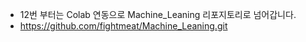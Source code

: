 - 12번 부터는 Colab 연동으로 Machine_Leaning 리포지토리로 넘어갑니다.
- https://github.com/fightmeat/Machine_Leaning.git
